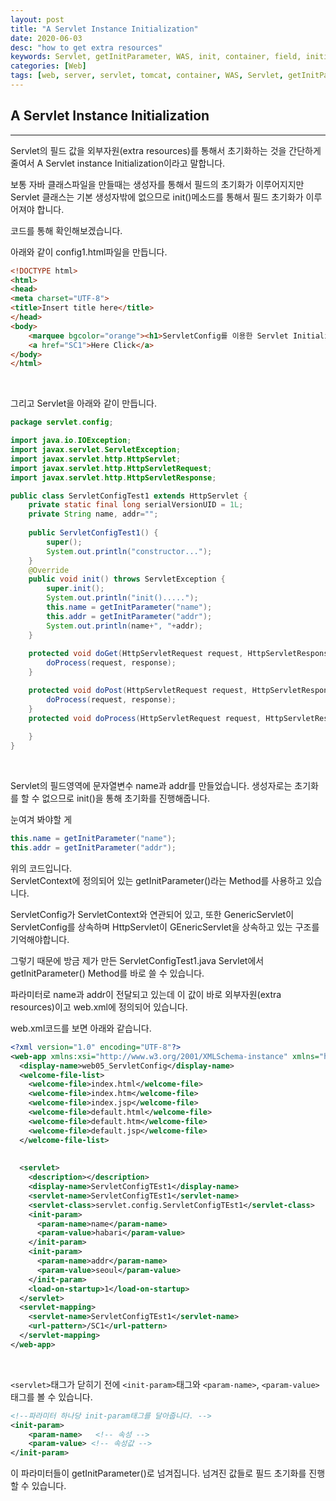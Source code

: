 ```yaml
---
layout: post
title: "A Servlet Instance Initialization"
date: 2020-06-03
desc: "how to get extra resources"
keywords: Servlet, getInitParameter, WAS, init, container, field, initialization
categories: [Web]
tags: [web, server, servlet, tomcat, container, WAS, Servlet, getInitParameter, init, field, initialization]
---
```


## A Servlet Instance Initialization

___

Servlet의 필드 값을 외부자원(extra resources)를 통해서 초기화하는 것을 간단하게 줄여서 A Servlet instance Initialization이라고 말합니다.

보통 자바 클래스파일을 만들때는 생성자를 통해서 필드의 초기화가 이루어지지만 Servlet 클래스는 기본 생성자밖에 없으므로 init()메소드를 통해서 필드 초기화가 이루어져야 합니다. 

코드를 통해 확인해보겠습니다.

아래와 같이 config1.html파일을 만듭니다.
<br>

~~~html
<!DOCTYPE html>
<html>
<head>
<meta charset="UTF-8">
<title>Insert title here</title>
</head>
<body>
	<marquee bgcolor="orange"><h1>ServletConfig를 이용한 Servlet Initialization...</h1></marquee><p>
	<a href="SC1">Here Click</a>
</body>
</html>
~~~
<br>

그리고 Servlet을 아래와 같이 만듭니다. 
<br>

~~~java
package servlet.config;

import java.io.IOException;
import javax.servlet.ServletException;
import javax.servlet.http.HttpServlet;
import javax.servlet.http.HttpServletRequest;
import javax.servlet.http.HttpServletResponse;

public class ServletConfigTest1 extends HttpServlet {
	private static final long serialVersionUID = 1L;
    private String name, addr="";
    
    public ServletConfigTest1() {
        super();
        System.out.println("constructor...");
    }
    @Override
    public void init() throws ServletException {
    	super.init();
    	System.out.println("init().....");
    	this.name = getInitParameter("name");
    	this.addr = getInitParameter("addr");
    	System.out.println(name+", "+addr);
    }
    
	protected void doGet(HttpServletRequest request, HttpServletResponse response) throws ServletException, IOException {
		doProcess(request, response);
	}

	protected void doPost(HttpServletRequest request, HttpServletResponse response) throws ServletException, IOException {
		doProcess(request, response);
	}
	protected void doProcess(HttpServletRequest request, HttpServletResponse response) throws ServletException, IOException {
		
	}
}
~~~
<br>

Servlet의 필드영역에 문자열변수 name과 addr를 만들었습니다. 생성자로는 초기화를 할 수 없으므로 init()을 통해 초기화를 진행해줍니다. 

눈여겨 봐야할 게<br>
~~~java
this.name = getInitParameter("name");
this.addr = getInitParameter("addr");
~~~

위의 코드입니다.<br>
ServletContext에 정의되어 있는 getInitParameter()라는 Method를 사용하고 있습니다.

ServletConfig가 ServletContext와 연관되어 있고, 또한 GenericServlet이 ServletConfig를 상속하며 HttpServlet이 GEnericServlet을 상속하고 있는 구조를 기억해야합니다. 

그렇기 때문에 방금 제가 만든 ServletConfigTest1.java Servlet에서 getInitParameter() Method를 바로 쓸 수 있습니다. 

파라미터로 name과 addr이 전달되고 있는데 이 값이 바로 외부자원(extra resources)이고 web.xml에 정의되어 있습니다. 

web.xml코드를 보면 아래와 같습니다. 
<br>

~~~xml
<?xml version="1.0" encoding="UTF-8"?>
<web-app xmlns:xsi="http://www.w3.org/2001/XMLSchema-instance" xmlns="http://java.sun.com/xml/ns/javaee" xsi:schemaLocation="http://java.sun.com/xml/ns/javaee http://java.sun.com/xml/ns/javaee/web-app_2_5.xsd" id="WebApp_ID" version="2.5">
  <display-name>web05_ServletConfig</display-name>
  <welcome-file-list>
    <welcome-file>index.html</welcome-file>
    <welcome-file>index.htm</welcome-file>
    <welcome-file>index.jsp</welcome-file>
    <welcome-file>default.html</welcome-file>
    <welcome-file>default.htm</welcome-file>
    <welcome-file>default.jsp</welcome-file>
  </welcome-file-list>
  
  
  <servlet>
    <description></description>
    <display-name>ServletConfigTEst1</display-name>
    <servlet-name>ServletConfigTEst1</servlet-name>
    <servlet-class>servlet.config.ServletConfigTEst1</servlet-class>
    <init-param>
      <param-name>name</param-name>
      <param-value>habari</param-value>
    </init-param>
    <init-param>
      <param-name>addr</param-name>
      <param-value>seoul</param-value>
    </init-param>
    <load-on-startup>1</load-on-startup>
  </servlet>
  <servlet-mapping>
    <servlet-name>ServletConfigTEst1</servlet-name>
    <url-pattern>/SC1</url-pattern>
  </servlet-mapping>
</web-app>
~~~
<br>

`<servlet>`태그가 닫히기 전에 `<init-param>`태그와 `<param-name>`, `<param-value>`태그를 볼 수 있습니다. 

~~~xml
<!--파라미터 하나당 init-param태그를 달아줍니다. -->
<init-param>
    <param-name>   <!-- 속성 -->
    <param-value> <!-- 속성값 -->
</init-param>
~~~

이 파라미터들이 getInitParameter()로 넘겨집니다. 넘겨진 값들로 필드 초기화를 진행할 수 있습니다. 